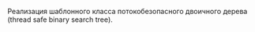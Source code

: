 Реализация шаблонного класса потокобезопасного двоичного дерева (thread safe binary search 
tree).

